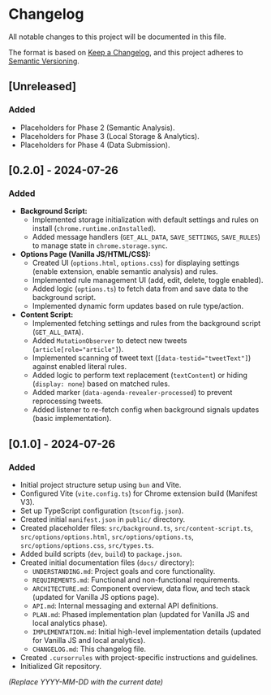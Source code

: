 # Changelog

All notable changes to this project will be documented in this file.

The format is based on [Keep a Changelog](https://keepachangelog.com/en/1.0.0/),
and this project adheres to [Semantic Versioning](https://semver.org/spec/v2.0.0.html).

## [Unreleased]

### Added
- Placeholders for Phase 2 (Semantic Analysis).
- Placeholders for Phase 3 (Local Storage & Analytics).
- Placeholders for Phase 4 (Data Submission).

## [0.2.0] - 2024-07-26

### Added
- **Background Script:**
    - Implemented storage initialization with default settings and rules on install (`chrome.runtime.onInstalled`).
    - Added message handlers (`GET_ALL_DATA`, `SAVE_SETTINGS`, `SAVE_RULES`) to manage state in `chrome.storage.sync`.
- **Options Page (Vanilla JS/HTML/CSS):**
    - Created UI (`options.html`, `options.css`) for displaying settings (enable extension, enable semantic analysis) and rules.
    - Implemented rule management UI (add, edit, delete, toggle enabled).
    - Added logic (`options.ts`) to fetch data from and save data to the background script.
    - Implemented dynamic form updates based on rule type/action.
- **Content Script:**
    - Implemented fetching settings and rules from the background script (`GET_ALL_DATA`).
    - Added `MutationObserver` to detect new tweets (`article[role="article"]`).
    - Implemented scanning of tweet text (`[data-testid="tweetText"]`) against enabled literal rules.
    - Added logic to perform text replacement (`textContent`) or hiding (`display: none`) based on matched rules.
    - Added marker (`data-agenda-revealer-processed`) to prevent reprocessing tweets.
    - Added listener to re-fetch config when background signals updates (basic implementation).

## [0.1.0] - 2024-07-26

### Added
- Initial project structure setup using `bun` and Vite.
- Configured Vite (`vite.config.ts`) for Chrome extension build (Manifest V3).
- Set up TypeScript configuration (`tsconfig.json`).
- Created initial `manifest.json` in `public/` directory.
- Created placeholder files: `src/background.ts`, `src/content-script.ts`, `src/options/options.html`, `src/options/options.ts`, `src/options/options.css`, `src/types.ts`.
- Added build scripts (`dev`, `build`) to `package.json`.
- Created initial documentation files (`docs/` directory):
    - `UNDERSTANDING.md`: Project goals and core functionality.
    - `REQUIREMENTS.md`: Functional and non-functional requirements.
    - `ARCHITECTURE.md`: Component overview, data flow, and tech stack (updated for Vanilla JS options page).
    - `API.md`: Internal messaging and external API definitions.
    - `PLAN.md`: Phased implementation plan (updated for Vanilla JS and local analytics phase).
    - `IMPLEMENTATION.md`: Initial high-level implementation details (updated for Vanilla JS and local analytics).
    - `CHANGELOG.md`: This changelog file.
- Created `.cursorrules` with project-specific instructions and guidelines.
- Initialized Git repository.

*(Replace YYYY-MM-DD with the current date)* 